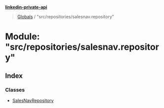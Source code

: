 **[linkedin-private-api](../README.md)**

> [Globals](../globals.md) / "src/repositories/salesnav.repository"

# Module: "src/repositories/salesnav.repository"

## Index

### Classes

* [SalesNavRepository](../classes/_src_repositories_salesnav_repository_.salesnavrepository.md)
